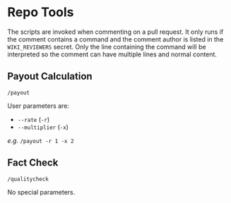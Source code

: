 # Repo Tools 

The scripts are invoked when commenting on a pull request. It only runs if the comment contains a command and the comment author is listed in the `WIKI_REVIEWERS` secret. Only the line containing the command will be interpreted so the comment can have multiple lines and normal content. 

## Payout Calculation

`/payout`

User parameters are:

- `--rate` (`-r`)
- `--multiplier` (`-x`)

*e.g.* `/payout -r 1 -x 2`

## Fact Check

`/qualitycheck`

No special parameters.
